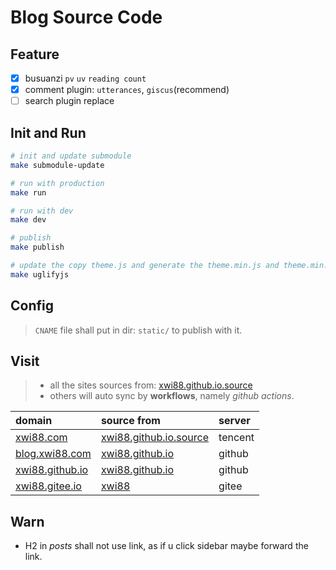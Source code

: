 # Blog Source Code

## Feature

- [x] busuanzi `pv` `uv` `reading count`
- [x] comment plugin: `utterances`, `giscus`(recommend)
- [ ] search plugin replace

## Init and Run

```bash
# init and update submodule
make submodule-update

# run with production
make run

# run with dev
make dev

# publish
make publish

# update the copy theme.js and generate the theme.min.js and theme.min.js.map
make uglifyjs
```

## Config

>`CNAME` file shall put in dir: `static/` to publish with it.

## Visit

>- all the sites sources from: [xwi88.github.io.source](https://github.com/xwi88/xwi88.github.io.source)
>- others will auto sync by **workflows**, namely *github actions*.

|domain|source from|server|
|:---|:---|:---|
|[xwi88.com](https://xwi88.com/)|[xwi88.github.io.source](https://github.com/xwi88/xwi88.github.io.source)|tencent|
|[blog.xwi88.com](https://blog.xwi88.com/)|[xwi88.github.io](https://github.com/xwi88/xwi88.github.io)|github|
|[xwi88.github.io](https://xwi88.github.io/)|[xwi88.github.io](https://github.com/xwi88/xwi88.github.io)|github|
|[xwi88.gitee.io](https://xwi88.gitee.io/)|[xwi88](https://gitee.com/xwi88/xwi88)|gitee|

## Warn

- H2 in *posts* shall not use link, as if u click sidebar maybe forward the link.
